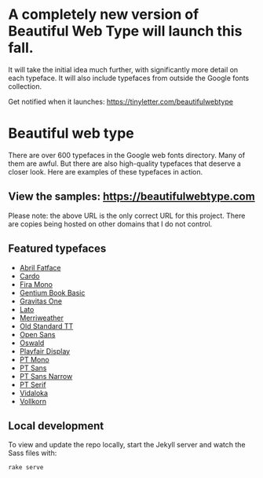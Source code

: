 # A completely new version of Beautiful Web Type will launch this fall.

It will take the initial idea much further, with significantly more detail on each typeface. It will also include typefaces from outside the Google fonts collection.

Get notified when it launches: https://tinyletter.com/beautifulwebtype

# Beautiful web type

There are over 600 typefaces in the Google web fonts directory. Many of them are awful. But there are also high-quality typefaces that deserve a closer look. Here are examples of these typefaces in action.

## View the samples: https://beautifulwebtype.com

Please note: the above URL is the only correct URL for this project. There are copies being hosted on other domains that I do not control.

## Featured typefaces

* [Abril Fatface](https://fonts.google.com/specimen/Abril+Fatface)
* [Cardo](https://fonts.google.com/specimen/Cardo)
* [Fira Mono](https://fonts.google.com/specimen/Fira+Mono)
* [Gentium Book Basic](https://fonts.google.com/specimen/Gentium+Book+Basic)
* [Gravitas One](https://fonts.google.com/specimen/Gravitas+One)
* [Lato](https://fonts.google.com/specimen/Lato)
* [Merriweather](https://fonts.google.com/specimen/Merriweather)
* [Old Standard TT](https://fonts.google.com/specimen/Old+Standard+TT)
* [Open Sans](https://fonts.google.com/specimen/Open+Sans)
* [Oswald](https://fonts.google.com/specimen/Oswald)
* [Playfair Display](https://fonts.google.com/specimen/Playfair+Display)
* [PT Mono](https://fonts.google.com/specimen/PT+Mono)
* [PT Sans](https://fonts.google.com/specimen/PT+Sans)
* [PT Sans Narrow](https://fonts.google.com/specimen/PT+Sans+Narrow)
* [PT Serif](https://fonts.google.com/specimen/PT+Serif)
* [Vidaloka](https://fonts.google.com/specimen/Vidaloka)
* [Vollkorn](https://fonts.google.com/specimen/Vollkorn)

## Local development

To view and update the repo locally, start the Jekyll server and watch the Sass files with:

    rake serve
